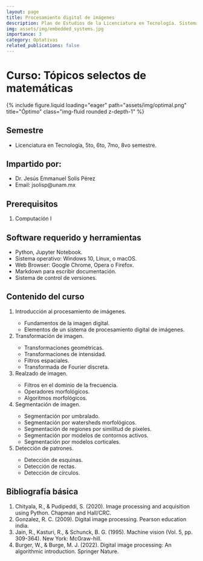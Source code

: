 ```yaml
---
layout: page
title: Procesamiento digital de imágenes
description: Plan de Estudios de la Licenciatura en Tecnología. Sistema Escolarizado. Modalidad Presencial
img: assets/img/embedded_systems.jpg
importance: 3
category: Optativas
related_publications: false
---
```


# Curso: Tópicos selectos de matemáticas

{% include figure.liquid loading="eager" path="assets/img/optimal.png" title="Óptimo" class="img-fluid rounded z-depth-1" %}

## Semestre
<ul>
  <li> Licenciatura en Tecnología, 5to, 6to, 7mo, 8vo semestre. </li>
</ul>

## Impartido por:
<ul>
  <li> Dr. Jesús Emmanuel Solís Pérez </li>
  <li> Email: jsolisp@unam.mx </li>
</ul>

## Prerequisitos
<ol>
 <li> Computación I </li>
</ol>

## Software requerido y herramientas
<ul>
 <li> Python, Jupyter Notebook. </li>
 <li> Sistema operativo: Windows 10, Linux, o macOS. </li>
 <li> Web Browser: Google Chrome, Opera o Firefox. </li>
 <li> Markdown para escribir documentación. </li>
 <li> Sistema de control de versiones.</li>
</ul>

## Contenido del curso
<ol>
 <li> Introducción al procesamiento de imágenes. </li>
  <ul>
   <li> Fundamentos de la imagen digital. </li>
   <li> Elementos de un sistema de procesamiento digital de imágenes. </li>
  </ul>
 <li> Transformación de imagen. </li>
  <ul>
   <li> Transformaciones geométricas. </li>
   <li> Transformaciones de intensidad. </li>
   <li> Filtros espaciales. </li>
   <li> Transformada de Fourier discreta. </li>
  </ul>
 <li> Realzado de imagen. </li>
  <ul>
   <li> Filtros en el dominio de la frecuencia. </li>
   <li> Operadores morfológicos. </li>
   <li> Algoritmos morfológicos. </li>
  </ul>
 <li> Segmentación de imagen. </li>
  <ul>
   <li> Segmentación por umbralado. </li>
   <li> Segmentación por watersheds morfológicos. </li>
   <li> Segmentación de regiones por similitud de píxeles. </li>
   <li> Segmentación por modelos de contornos activos. </li>
   <li> Segmentación por modelos corticales. </li>
  </ul>
 <li> Detección de patrones. </li>
  <ul>
   <li> Detección de esquinas. </li>
   <li> Detección de rectas. </li>
   <li> Detección de círculos. </li>
  </ul>
</ol>

## Bibliografía básica
<ol>
 <li> Chityala, R., & Pudipeddi, S. (2020). Image processing and acquisition using Python. Chapman and Hall/CRC. </li>
 <li> Gonzalez, R. C. (2009). Digital image processing. Pearson education india. </li>
 <li> Jain, R., Kasturi, R., & Schunck, B. G. (1995). Machine vision (Vol. 5, pp. 309-364). New York: McGraw-hill. </li>
 <li> Burger, W., & Burge, M. J. (2022). Digital image processing: An algorithmic introduction. Springer Nature. </li>
</ol>

